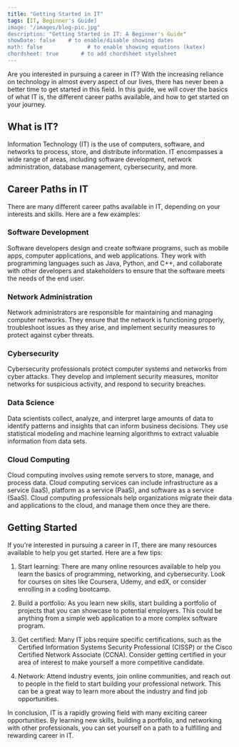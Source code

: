 ```yaml
---
title: "Getting Started in IT"
tags: [IT, Beginner's Guide]
image: "/images/blog-pic.jpg"
description: "Getting Started in IT: A Beginner's Guide"
showDate: false    # to enable/disable showing dates
math: false              # to enable showing equations (katex)
chordsheet: true       # to add chordsheet styelsheet
---
```


Are you interested in pursuing a career in IT? With the increasing reliance on technology in almost every aspect of our lives, there has never been a better time to get started in this field. In this guide, we will cover the basics of what IT is, the different career paths available, and how to get started on your journey.

## What is IT?

Information Technology (IT) is the use of computers, software, and networks to process, store, and distribute information. IT encompasses a wide range of areas, including software development, network administration, database management, cybersecurity, and more.

## Career Paths in IT

There are many different career paths available in IT, depending on your interests and skills. Here are a few examples:

### Software Development

Software developers design and create software programs, such as mobile apps, computer applications, and web applications. They work with programming languages such as Java, Python, and C++, and collaborate with other developers and stakeholders to ensure that the software meets the needs of the end user.

### Network Administration

Network administrators are responsible for maintaining and managing computer networks. They ensure that the network is functioning properly, troubleshoot issues as they arise, and implement security measures to protect against cyber threats.

### Cybersecurity

Cybersecurity professionals protect computer systems and networks from cyber attacks. They develop and implement security measures, monitor networks for suspicious activity, and respond to security breaches.

### Data Science

Data scientists collect, analyze, and interpret large amounts of data to identify patterns and insights that can inform business decisions. They use statistical modeling and machine learning algorithms to extract valuable information from data sets.

### Cloud Computing

Cloud computing involves using remote servers to store, manage, and process data. Cloud computing services can include infrastructure as a service (IaaS), platform as a service (PaaS), and software as a service (SaaS). Cloud computing professionals help organizations migrate their data and applications to the cloud, and manage them once they are there.

## Getting Started

If you're interested in pursuing a career in IT, there are many resources available to help you get started. Here are a few tips:

1. Start learning: There are many online resources available to help you learn the basics of programming, networking, and cybersecurity. Look for courses on sites like Coursera, Udemy, and edX, or consider enrolling in a coding bootcamp.

2. Build a portfolio: As you learn new skills, start building a portfolio of projects that you can showcase to potential employers. This could be anything from a simple web application to a more complex software program.

3. Get certified: Many IT jobs require specific certifications, such as the Certified Information Systems Security Professional (CISSP) or the Cisco Certified Network Associate (CCNA). Consider getting certified in your area of interest to make yourself a more competitive candidate.

4. Network: Attend industry events, join online communities, and reach out to people in the field to start building your professional network. This can be a great way to learn more about the industry and find job opportunities.

In conclusion, IT is a rapidly growing field with many exciting career opportunities. By learning new skills, building a portfolio, and networking with other professionals, you can set yourself on a path to a fulfilling and rewarding career in IT.